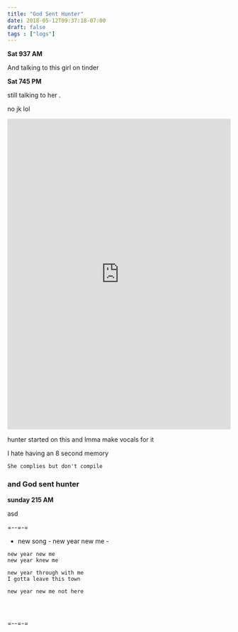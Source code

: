 ```yaml
---
title: "God Sent Hunter"
date: 2018-05-12T09:37:18-07:00
draft: false
tags : ["logs"]
---
```


**Sat 937 AM**

And talking to this girl on tinder


**Sat 745 PM**

still talking to her .

no jk lol


<iframe width="100%" height="700" scrolling="no" frameborder="no" allow="autoplay" src="https://w.soundcloud.com/player/?url=https%3A//api.soundcloud.com/tracks/446880957&color=%23ff5500&auto_play=false&hide_related=false&show_comments=true&show_user=true&show_reposts=false&show_teaser=true&visual=true"></iframe>


hunter started on this and Imma make vocals for it

I hate having an 8 second memory
```
She complies but don't compile

```
### and God sent hunter


**sunday 215 AM**

asd


=--=-=

- new song - new year new me -
```
new year new me
new year knew me

new year through with me
I gotta leave this town

new year new me not here




```


=--=-=
